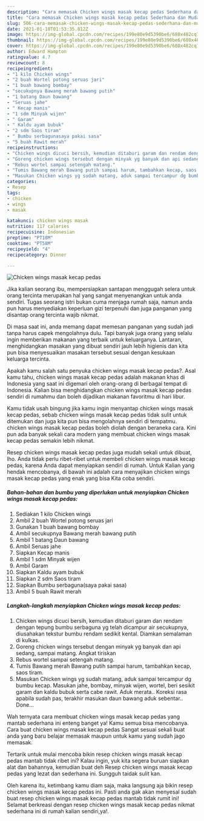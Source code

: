 ```yaml
---
description: "Cara memasak Chicken wings masak kecap pedas Sederhana dan Mudah Dibuat"
title: "Cara memasak Chicken wings masak kecap pedas Sederhana dan Mudah Dibuat"
slug: 506-cara-memasak-chicken-wings-masak-kecap-pedas-sederhana-dan-mudah-dibuat
date: 2021-01-10T01:53:35.812Z
image: https://img-global.cpcdn.com/recipes/199e80e9d5390be6/680x482cq70/chicken-wings-masak-kecap-pedas-foto-resep-utama.jpg
thumbnail: https://img-global.cpcdn.com/recipes/199e80e9d5390be6/680x482cq70/chicken-wings-masak-kecap-pedas-foto-resep-utama.jpg
cover: https://img-global.cpcdn.com/recipes/199e80e9d5390be6/680x482cq70/chicken-wings-masak-kecap-pedas-foto-resep-utama.jpg
author: Edward Hampton
ratingvalue: 4.7
reviewcount: 8
recipeingredient:
- "1 kilo Chicken wings"
- "2 buah Wortel potong seruas jari"
- "1 buah bawang bombay"
- "secukupnya Bawang merah bawang putih"
- "1 batang Daun bawang"
- "Seruas jahe"
- " Kecap manis"
- "1 sdm Minyak wijen"
- " Garam"
- " Kaldu ayam bubuk"
- "2 sdm Saos tiram"
- " Bumbu serbagunasaya pakai sasa"
- "5 buah Rawit merah"
recipeinstructions:
- "Chicken wings dicuci bersih, kemudian ditaburi garam dan rendam dengan tepung bumbu serbaguna yg telah dicampur air secukupnya, diusahakan tekstur bumbu rendam sedikit kental. Diamkan semalaman di kulkas."
- "Goreng chicken wings tersebut dengan minyak yg banyak dan api sedang, sampai matang. Angkat tiriskan"
- "Rebus wortel sampai setengah matang."
- "Tumis Bawang merah Bawang putih sampai harum, tambahkan kecap, saos tiram."
- "Masukan Chicken wings yg sudah matang, aduk sampai tercampur dg bumbu kecap. Masukan jahe, bombay, minyak wijen, wortel, beri sesikit garam dan kaldu bubuk serta cabe rawit. Aduk merata.. Koreksi rasa apabila sudah pas, terakhir masukan daun bawang aduk sebentar.. Done..."
categories:
- Resep
tags:
- chicken
- wings
- masak

katakunci: chicken wings masak 
nutrition: 117 calories
recipecuisine: Indonesian
preptime: "PT18M"
cooktime: "PT58M"
recipeyield: "4"
recipecategory: Dinner

---
```



![Chicken wings masak kecap pedas](https://img-global.cpcdn.com/recipes/199e80e9d5390be6/680x482cq70/chicken-wings-masak-kecap-pedas-foto-resep-utama.jpg)

Jika kalian seorang ibu, mempersiapkan santapan menggugah selera untuk orang tercinta merupakan hal yang sangat menyenangkan untuk anda sendiri. Tugas seorang istri bukan cuma menjaga rumah saja, namun anda pun harus menyediakan keperluan gizi terpenuhi dan juga panganan yang disantap orang tercinta wajib nikmat.

Di masa  saat ini, anda memang dapat memesan panganan yang sudah jadi tanpa harus capek mengolahnya dulu. Tapi banyak juga orang yang selalu ingin memberikan makanan yang terbaik untuk keluarganya. Lantaran, menghidangkan masakan yang dibuat sendiri jauh lebih higienis dan kita pun bisa menyesuaikan masakan tersebut sesuai dengan kesukaan keluarga tercinta. 



Apakah kamu salah satu penyuka chicken wings masak kecap pedas?. Asal kamu tahu, chicken wings masak kecap pedas adalah makanan khas di Indonesia yang saat ini digemari oleh orang-orang di berbagai tempat di Indonesia. Kalian bisa menghidangkan chicken wings masak kecap pedas sendiri di rumahmu dan boleh dijadikan makanan favoritmu di hari libur.

Kamu tidak usah bingung jika kamu ingin menyantap chicken wings masak kecap pedas, sebab chicken wings masak kecap pedas tidak sulit untuk ditemukan dan juga kita pun bisa mengolahnya sendiri di tempatmu. chicken wings masak kecap pedas boleh diolah dengan beraneka cara. Kini pun ada banyak sekali cara modern yang membuat chicken wings masak kecap pedas semakin lebih nikmat.

Resep chicken wings masak kecap pedas juga mudah sekali untuk dibuat, lho. Anda tidak perlu ribet-ribet untuk membeli chicken wings masak kecap pedas, karena Anda dapat menyiapkan sendiri di rumah. Untuk Kalian yang hendak mencobanya, di bawah ini adalah cara menyajikan chicken wings masak kecap pedas yang enak yang bisa Kita coba sendiri.

<!--inarticleads1-->

##### Bahan-bahan dan bumbu yang diperlukan untuk menyiapkan Chicken wings masak kecap pedas:

1. Sediakan 1 kilo Chicken wings
1. Ambil 2 buah Wortel potong seruas jari
1. Gunakan 1 buah bawang bombay
1. Ambil secukupnya Bawang merah bawang putih
1. Ambil 1 batang Daun bawang
1. Ambil Seruas jahe
1. Siapkan  Kecap manis
1. Ambil 1 sdm Minyak wijen
1. Ambil  Garam
1. Siapkan  Kaldu ayam bubuk
1. Siapkan 2 sdm Saos tiram
1. Siapkan  Bumbu serbaguna(saya pakai sasa)
1. Ambil 5 buah Rawit merah




<!--inarticleads2-->

##### Langkah-langkah menyiapkan Chicken wings masak kecap pedas:

1. Chicken wings dicuci bersih, kemudian ditaburi garam dan rendam dengan tepung bumbu serbaguna yg telah dicampur air secukupnya, diusahakan tekstur bumbu rendam sedikit kental. Diamkan semalaman di kulkas.
1. Goreng chicken wings tersebut dengan minyak yg banyak dan api sedang, sampai matang. Angkat tiriskan
1. Rebus wortel sampai setengah matang.
1. Tumis Bawang merah Bawang putih sampai harum, tambahkan kecap, saos tiram.
1. Masukan Chicken wings yg sudah matang, aduk sampai tercampur dg bumbu kecap. Masukan jahe, bombay, minyak wijen, wortel, beri sesikit garam dan kaldu bubuk serta cabe rawit. Aduk merata.. Koreksi rasa apabila sudah pas, terakhir masukan daun bawang aduk sebentar.. Done...




Wah ternyata cara membuat chicken wings masak kecap pedas yang mantab sederhana ini enteng banget ya! Kamu semua bisa mencobanya. Cara buat chicken wings masak kecap pedas Sangat sesuai sekali buat anda yang baru belajar memasak maupun untuk kamu yang sudah jago memasak.

Tertarik untuk mulai mencoba bikin resep chicken wings masak kecap pedas mantab tidak ribet ini? Kalau ingin, yuk kita segera buruan siapkan alat dan bahannya, kemudian buat deh Resep chicken wings masak kecap pedas yang lezat dan sederhana ini. Sungguh taidak sulit kan. 

Oleh karena itu, ketimbang kamu diam saja, maka langsung aja bikin resep chicken wings masak kecap pedas ini. Pasti anda gak akan menyesal sudah buat resep chicken wings masak kecap pedas mantab tidak rumit ini! Selamat berkreasi dengan resep chicken wings masak kecap pedas nikmat sederhana ini di rumah kalian sendiri,ya!.

